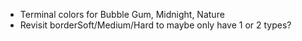 * Terminal colors for Bubble Gum, Midnight, Nature
* Revisit borderSoft/Medium/Hard to maybe only have 1 or 2 types?
